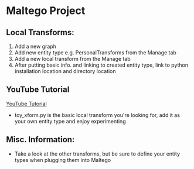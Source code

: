 Maltego Project
===============

## Local Transforms:

1. Add a new graph
2. Add new entity type e.g. PersonalTransforms from the Manage tab
3. Add a new local transform from the Manage tab
4. After putting basic info. and linking to created entity type, link to python installation location and directory location

## YouTube Tutorial
[YouTube Tutorial](http://http://youtu.be/5mPVTOFe3E8)
- toy\_xform.py is the basic local transform you're looking for, add it as your own entity type and enjoy experimenting

## Misc. Information:
- Take a look at the other transforms, but be sure to define your entity types when plugging them into Maltego

